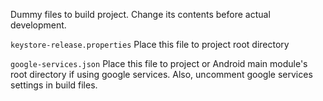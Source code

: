 Dummy files to build project. Change its contents before actual 
development.

`keystore-release.properties`
Place this file to project root directory

`google-services.json`
Place this file to project or Android main module's root directory if 
using google services. Also, uncomment google services settings in 
build files.